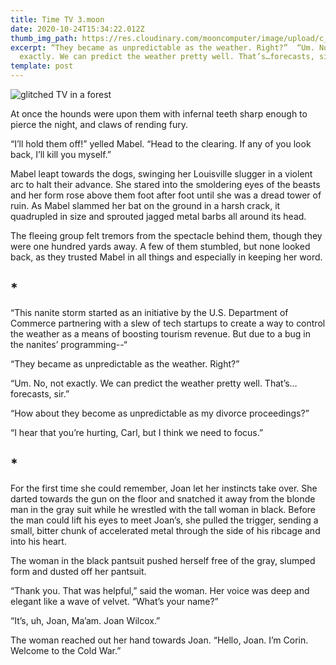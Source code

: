 ```yaml
---
title: Time TV 3.moon
date: 2020-10-24T15:34:22.012Z
thumb_img_path: https://res.cloudinary.com/mooncomputer/image/upload/c_scale,e_auto_saturation,h_300,q_auto:best/v1603553857/Moon%20Computer%20Blog/RTF/Time%20TV/time-tv-3--glitched.jpg
excerpt: “They became as unpredictable as the weather. Right?”  “Um. No, not
  exactly. We can predict the weather pretty well. That’s…forecasts, sir.”
template: post
---
```

![glitched TV in a forest](https://res.cloudinary.com/mooncomputer/image/upload/c_scale,e_auto_saturation,h_800,q_auto:best/v1603553857/Moon%20Computer%20Blog/RTF/Time%20TV/time-tv-3--glitched.jpg "Time TV 3")

At once the hounds were upon them with infernal teeth sharp enough to pierce the night, and claws of rending fury. 

“I’ll hold them off!” yelled Mabel. “Head to the clearing. If any of you look back, I’ll kill you myself.”

Mabel leapt towards the dogs, swinging her Louisville slugger in a violent arc to halt their advance. She stared into the smoldering eyes of the beasts and her form rose above them foot after foot until she was a dread tower of ruin. As Mabel slammed her bat on the ground in a harsh crack, it quadrupled in size and sprouted jagged metal barbs all around its head.

The fleeing group felt tremors from the spectacle behind them, though they were one hundred yards away. A few of them stumbled, but none looked back, as they trusted Mabel in all things and especially in keeping her word.

## \*

“This nanite storm started as an initiative by the U.S. Department of Commerce partnering with a slew of tech startups to create a way to control the weather as a means of boosting tourism revenue. But due to a bug in the nanites’ programming--“

“They became as unpredictable as the weather. Right?” 

“Um. No, not exactly. We can predict the weather pretty well. That’s…forecasts, sir.”

“How about they become as unpredictable as my divorce proceedings?”

“I hear that you’re hurting, Carl, but I think we need to focus.”

## \*

For the first time she could remember, Joan let her instincts take over. She darted towards the gun on the floor and snatched it away from the blonde man in the gray suit while he wrestled with the tall woman in black. Before the man could lift his eyes to meet Joan’s, she pulled the trigger, sending a small, bitter chunk of accelerated metal through the side of his ribcage and into his heart. 

The woman in the black pantsuit pushed herself free of the gray, slumped form and dusted off her pantsuit. 

“Thank you. That was helpful,” said the woman. Her voice was deep and elegant like a wave of velvet. “What’s your name?”

“It’s, uh, Joan, Ma’am. Joan Wilcox.”

The woman reached out her hand towards Joan. “Hello, Joan. I’m Corin. Welcome to the Cold War.”